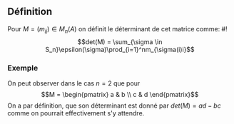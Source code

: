 ## Définition
Pour $M = (m_{ij}) \in M_n(A)$ on définit le déterminant de cet matrice comme: #!
$$det(M) = \sum_{\sigma \in S_n}\epsilon(\sigma)\prod_{i=1}^nm_{\sigma(i)i}$$
### Exemple
On peut observer dans le cas $n=2$ que pour
$$M = \begin{pmatrix} a & b \\ c & d \end{pmatrix}$$
On a par définition, que son déterminant est donné par $det(M) = ad-bc$
comme on pourrait effectivement s'y attendre.

